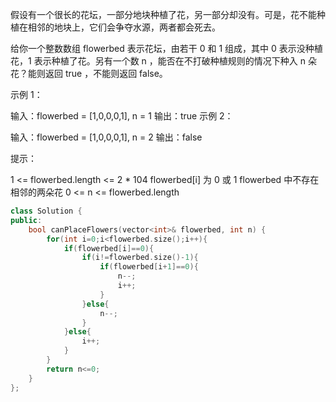 假设有一个很长的花坛，一部分地块种植了花，另一部分却没有。可是，花不能种植在相邻的地块上，它们会争夺水源，两者都会死去。

给你一个整数数组  flowerbed 表示花坛，由若干 0 和 1 组成，其中 0 表示没种植花，1 表示种植了花。另有一个数 n ，能否在不打破种植规则的情况下种入 n 朵花？能则返回 true ，不能则返回 false。

 

示例 1：

输入：flowerbed = [1,0,0,0,1], n = 1
输出：true
示例 2：

输入：flowerbed = [1,0,0,0,1], n = 2
输出：false


提示：

1 <= flowerbed.length <= 2 * 104
flowerbed[i] 为 0 或 1
flowerbed 中不存在相邻的两朵花
0 <= n <= flowerbed.length

```cpp
class Solution {
public:
    bool canPlaceFlowers(vector<int>& flowerbed, int n) {
        for(int i=0;i<flowerbed.size();i++){
            if(flowerbed[i]==0){
                if(i!=flowerbed.size()-1){
                    if(flowerbed[i+1]==0){
                        n--;
                        i++;
                    }
                }else{
                    n--;
                }
            }else{
                i++;
            }
        }
        return n<=0;
    }
};
```

